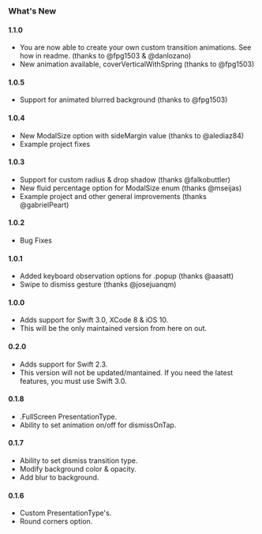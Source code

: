### What's New

#### 1.1.0
- You are now able to create your own custom transition animations. See how in readme. (thanks to @fpg1503 & @danlozano)
- New animation available, coverVerticalWithSpring (thanks to @fpg1503)

#### 1.0.5
- Support for animated blurred background (thanks to @fpg1503)

#### 1.0.4
- New ModalSize option with sideMargin value (thanks to @alediaz84)
- Example project fixes

#### 1.0.3
- Support for custom radius & drop shadow (thanks @falkobuttler)
- New fluid percentage option for ModalSize enum (thanks @mseijas)
- Example project and other general improvements (thanks @gabrielPeart)

#### 1.0.2
- Bug Fixes

#### 1.0.1
- Added keyboard observation options for .popup (thanks @aasatt)
- Swipe to dismiss gesture (thanks @josejuanqm)

#### 1.0.0
- Adds support for Swift 3.0, XCode 8 & iOS 10.
- This will be the only maintained version from here on out.

#### 0.2.0
- Adds support for Swift 2.3.
- This version will not be updated/mantained. If you need the latest features, you must use Swift 3.0.

#### 0.1.8
- .FullScreen PresentationType.
- Ability to set animation on/off for dismissOnTap.

#### 0.1.7
- Ability to set dismiss transition type.
- Modify background color & opacity.
- Add blur to background.

#### 0.1.6
- Custom PresentationType's.
- Round corners option.
